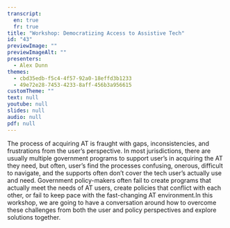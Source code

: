 ```yaml
---
transcript:
  en: true
  fr: true
title: "Workshop: Democratizing Access to Assistive Tech"
id: "43"
previewImage: ""
previewImageAlt: ""
presenters:
  - Alex Dunn
themes:
  - cbd35edb-f5c4-4f57-92a0-18effd3b1233
  - 49e72e28-7453-4233-8aff-456b3a956615
customTheme: ""
text: null
youtube: null
slides: null
audio: null
pdf: null
---
```

The process of acquiring AT is fraught with gaps, inconsistencies, and frustrations from the user’s perspective. In most jurisdictions, there are usually multiple government programs to support user’s in acquiring the AT they need, but often, user’s find the processes confusing, onerous, difficult to navigate, and the supports often don’t cover the tech user’s actually use and need. Government policy-makers often fail to create programs that actually meet the needs of AT users, create policies that conflict with each other, or fail to keep pace with the fast-changing AT environment.In this workshop, we are going to have a conversation around how to overcome these challenges from both the user and policy perspectives and explore solutions together.

